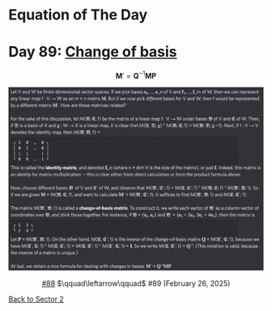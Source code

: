 # Equation of The Day

# Day 89: [Change of basis](https://en.wikipedia.org/wiki/Change_of_basis)

$$\mathbf M'=\mathbf Q^{-1}\mathbf M\mathbf P$$

<picture><img alt="Day 89" src="0089.png"></picture>

<center><a href="0088.html">#88</a> $\qquad\leftarrow\qquad$ #89 (February 26, 2025)</center>

[Back to Sector 2](../64-127.md)

<script data-goatcounter="https://zswu.goatcounter.com/count" async src="//gc.zgo.at/count.js"></script>
<script src="https://utteranc.es/client.js" repo="12AbBa/eotd" issue-term="pathname" theme="github-light" crossorigin="anonymous" async> </script>